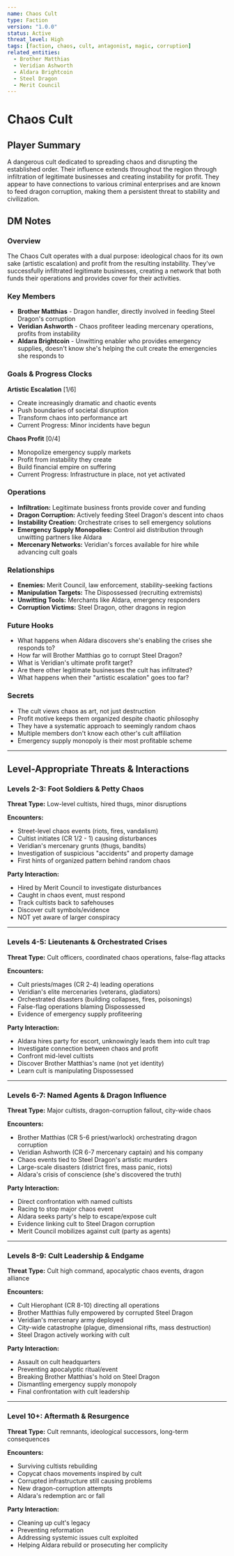 ```yaml
---
name: Chaos Cult
type: Faction
version: "1.0.0"
status: Active
threat_level: High
tags: [faction, chaos, cult, antagonist, magic, corruption]
related_entities:
  - Brother Matthias
  - Veridian Ashworth
  - Aldara Brightcoin
  - Steel Dragon
  - Merit Council
---
```


# Chaos Cult

## Player Summary

A dangerous cult dedicated to spreading chaos and disrupting the established order. Their influence extends throughout the region through infiltration of legitimate businesses and creating instability for profit. They appear to have connections to various criminal enterprises and are known to feed dragon corruption, making them a persistent threat to stability and civilization.

## DM Notes

### Overview
The Chaos Cult operates with a dual purpose: ideological chaos for its own sake (artistic escalation) and profit from the resulting instability. They've successfully infiltrated legitimate businesses, creating a network that both funds their operations and provides cover for their activities.

### Key Members
- **Brother Matthias** - Dragon handler, directly involved in feeding Steel Dragon's corruption
- **Veridian Ashworth** - Chaos profiteer leading mercenary operations, profits from instability
- **Aldara Brightcoin** - Unwitting enabler who provides emergency supplies, doesn't know she's helping the cult create the emergencies she responds to

### Goals & Progress Clocks

**Artistic Escalation** [1/6]
- Create increasingly dramatic and chaotic events
- Push boundaries of societal disruption
- Transform chaos into performance art
- Current Progress: Minor incidents have begun

**Chaos Profit** [0/4]
- Monopolize emergency supply markets
- Profit from instability they create
- Build financial empire on suffering
- Current Progress: Infrastructure in place, not yet activated

### Operations
- **Infiltration:** Legitimate business fronts provide cover and funding
- **Dragon Corruption:** Actively feeding Steel Dragon's descent into chaos
- **Instability Creation:** Orchestrate crises to sell emergency solutions
- **Emergency Supply Monopolies:** Control aid distribution through unwitting partners like Aldara
- **Mercenary Networks:** Veridian's forces available for hire while advancing cult goals

### Relationships
- **Enemies:** Merit Council, law enforcement, stability-seeking factions
- **Manipulation Targets:** The Dispossessed (recruiting extremists)
- **Unwitting Tools:** Merchants like Aldara, emergency responders
- **Corruption Victims:** Steel Dragon, other dragons in region

### Future Hooks
- What happens when Aldara discovers she's enabling the crises she responds to?
- How far will Brother Matthias go to corrupt Steel Dragon?
- What is Veridian's ultimate profit target?
- Are there other legitimate businesses the cult has infiltrated?
- What happens when their "artistic escalation" goes too far?

### Secrets
- The cult views chaos as art, not just destruction
- Profit motive keeps them organized despite chaotic philosophy
- They have a systematic approach to seemingly random chaos
- Multiple members don't know each other's cult affiliation
- Emergency supply monopoly is their most profitable scheme

---

## Level-Appropriate Threats & Interactions

### Levels 2-3: Foot Soldiers & Petty Chaos
**Threat Type:** Low-level cultists, hired thugs, minor disruptions

**Encounters:**
- Street-level chaos events (riots, fires, vandalism)
- Cultist initiates (CR 1/2 - 1) causing disturbances
- Veridian's mercenary grunts (thugs, bandits)
- Investigation of suspicious "accidents" and property damage
- First hints of organized pattern behind random chaos

**Party Interaction:**
- Hired by Merit Council to investigate disturbances
- Caught in chaos event, must respond
- Track cultists back to safehouses
- Discover cult symbols/evidence
- NOT yet aware of larger conspiracy

---

### Levels 4-5: Lieutenants & Orchestrated Crises
**Threat Type:** Cult officers, coordinated chaos operations, false-flag attacks

**Encounters:**
- Cult priests/mages (CR 2-4) leading operations
- Veridian's elite mercenaries (veterans, gladiators)
- Orchestrated disasters (building collapses, fires, poisonings)
- False-flag operations blaming Dispossessed
- Evidence of emergency supply profiteering

**Party Interaction:**
- Aldara hires party for escort, unknowingly leads them into cult trap
- Investigate connection between chaos and profit
- Confront mid-level cultists
- Discover Brother Matthias's name (not yet identity)
- Learn cult is manipulating Dispossessed

---

### Levels 6-7: Named Agents & Dragon Influence
**Threat Type:** Major cultists, dragon-corruption fallout, city-wide chaos

**Encounters:**
- Brother Matthias (CR 5-6 priest/warlock) orchestrating dragon corruption
- Veridian Ashworth (CR 6-7 mercenary captain) and his company
- Chaos events tied to Steel Dragon's artistic murders
- Large-scale disasters (district fires, mass panic, riots)
- Aldara's crisis of conscience (she's discovered the truth)

**Party Interaction:**
- Direct confrontation with named cultists
- Racing to stop major chaos event
- Aldara seeks party's help to escape/expose cult
- Evidence linking cult to Steel Dragon corruption
- Merit Council mobilizes against cult (party as agents)

---

### Levels 8-9: Cult Leadership & Endgame
**Threat Type:** Cult high command, apocalyptic chaos events, dragon alliance

**Encounters:**
- Cult Hierophant (CR 8-10) directing all operations
- Brother Matthias fully empowered by corrupted Steel Dragon
- Veridian's mercenary army deployed
- City-wide catastrophe (plague, dimensional rifts, mass destruction)
- Steel Dragon actively working with cult

**Party Interaction:**
- Assault on cult headquarters
- Preventing apocalyptic ritual/event
- Breaking Brother Matthias's hold on Steel Dragon
- Dismantling emergency supply monopoly
- Final confrontation with cult leadership

---

### Level 10+: Aftermath & Resurgence
**Threat Type:** Cult remnants, ideological successors, long-term consequences

**Encounters:**
- Surviving cultists rebuilding
- Copycat chaos movements inspired by cult
- Corrupted infrastructure still causing problems
- New dragon-corruption attempts
- Aldara's redemption arc or fall

**Party Interaction:**
- Cleaning up cult's legacy
- Preventing reformation
- Addressing systemic issues cult exploited
- Helping Aldara rebuild or prosecuting her complicity
